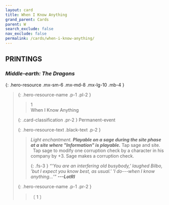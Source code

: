 ```yaml
---
layout: card
title: When I Know Anything
grand_parent: Cards
parent: W
search_exclude: false
nav_exclude: false
permalink: /cards/when-i-know-anything/
---
```


## PRINTINGS


### _Middle-earth: The Dragons_

{: .hero-resource .mx-sm-6 .mx-md-8 .mx-lg-10 .mb-4 }
> {: .hero-resource-name .p-1 .pl-2 }
> > <div class="card-mp">1</div>
> > <div class="card-name">When I Know Anything</div>
>
> {: .card-classification .pr-2 }
> Permanent-event
>
> {: .hero-resource-text .black-text .p-2 }
> > _Light enchantment._ ***Playable on a sage during the site phase at a site where "Information" is playable.*** Tap sage and site. <br>&ensp;Tap sage to modify one corruption check by a character in his company by +3. Sage makes a corruption check. 
> > 
> > {: .fs-3 } 
> > _“‘You are an interfering old busybody,' laughed Bilbo, 'but I expect you know best, as usual.' 'I do---when I know anything...’”_ ***---&#65279;LotRI*** 
> 
> {: .hero-resource-name .p-1 .pr-2 }
> > <div class="card-shield"></div>
> > <div class="card-corruption">〔 1 〕</div>
